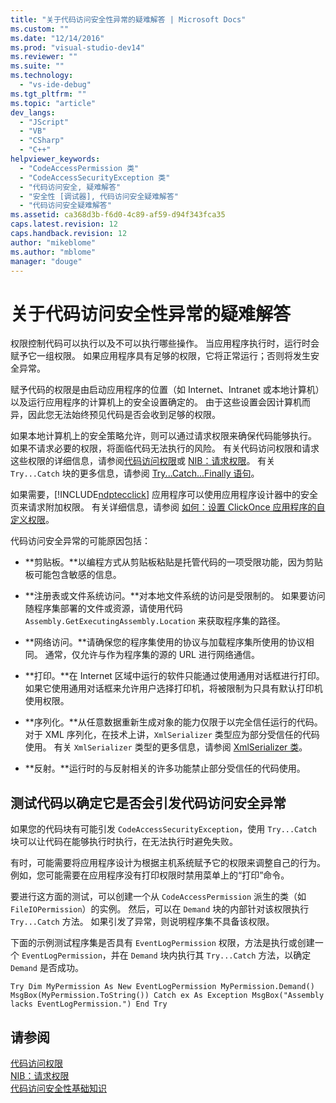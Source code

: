 ```yaml
---
title: "关于代码访问安全性异常的疑难解答 | Microsoft Docs"
ms.custom: ""
ms.date: "12/14/2016"
ms.prod: "visual-studio-dev14"
ms.reviewer: ""
ms.suite: ""
ms.technology: 
  - "vs-ide-debug"
ms.tgt_pltfrm: ""
ms.topic: "article"
dev_langs: 
  - "JScript"
  - "VB"
  - "CSharp"
  - "C++"
helpviewer_keywords: 
  - "CodeAccessPermission 类"
  - "CodeAccessSecurityException 类"
  - "代码访问安全, 疑难解答"
  - "安全性 [调试器], 代码访问安全疑难解答"
  - "代码访问安全疑难解答"
ms.assetid: ca368d3b-f6d0-4c89-af59-d94f343fca35
caps.latest.revision: 12
caps.handback.revision: 12
author: "mikeblome"
ms.author: "mblome"
manager: "douge"
---
```

# 关于代码访问安全性异常的疑难解答
权限控制代码可以执行以及不可以执行哪些操作。 当应用程序执行时，运行时会赋予它一组权限。 如果应用程序具有足够的权限，它将正常运行；否则将发生安全异常。  
  
 赋予代码的权限是由启动应用程序的位置（如 Internet、Intranet 或本地计算机）以及运行应用程序的计算机上的安全设置确定的。 由于这些设置会因计算机而异，因此您无法始终预见代码是否会收到足够的权限。  
  
 如果本地计算机上的安全策略允许，则可以通过请求权限来确保代码能够执行。 如果不请求必要的权限，将面临代码无法执行的风险。 有关代码访问权限和请求这些权限的详细信息，请参阅[代码访问权限](http://msdn.microsoft.com/zh-cn/e5ae402f-6dda-4732-bbe8-77296630f675)或 [NIB：请求权限](http://msdn.microsoft.com/zh-cn/0447c49d-8cba-45e4-862c-ff0b59bebdc2)。 有关 `Try...Catch` 块的更多信息，请参阅 [Try...Catch...Finally 语句](../Topic/Try...Catch...Finally%20Statement%20\(Visual%20Basic\).md)。  
  
 如果需要，[!INCLUDE[ndptecclick](../ide/includes/ndptecclick_md.md)] 应用程序可以使用应用程序设计器中的安全页来请求附加权限。 有关详细信息，请参阅 [如何：设置 ClickOnce 应用程序的自定义权限](../Topic/How%20to:%20Set%20Custom%20Permissions%20for%20a%20ClickOnce%20Application.md)。  
  
 代码访问安全异常的可能原因包括：  
  
-   **剪贴板。**以编程方式从剪贴板粘贴是托管代码的一项受限功能，因为剪贴板可能包含敏感的信息。  
  
-   **注册表或文件系统访问。**对本地文件系统的访问是受限制的。 如果要访问随程序集部署的文件或资源，请使用代码 `Assembly.GetExecutingAssembly.Location` 来获取程序集的路径。  
  
-   **网络访问。**请确保您的程序集使用的协议与加载程序集所使用的协议相同。 通常，仅允许与作为程序集的源的 URL 进行网络通信。  
  
-   **打印。**在 Internet 区域中运行的软件只能通过使用通用对话框进行打印。如果它使用通用对话框来允许用户选择打印机，将被限制为只具有默认打印机使用权限。  
  
-   **序列化。**从任意数据重新生成对象的能力仅限于以完全信任运行的代码。 对于 XML 序列化，在技术上讲，`XmlSerializer` 类型应为部分受信任的代码使用。 有关 `XmlSerializer` 类型的更多信息，请参阅 [XmlSerializer 类](https://msdn.microsoft.com/en-us/library/system.xml.serialization.xmlserializer.aspx)。  
  
-   **反射。**运行时的与反射相关的许多功能禁止部分受信任的代码使用。  
  
## 测试代码以确定它是否会引发代码访问安全异常  
 如果您的代码块有可能引发 `CodeAccessSecurityException`，使用 `Try...Catch` 块可以让代码在能够执行时执行，在无法执行时避免失败。  
  
 有时，可能需要将应用程序设计为根据主机系统赋予它的权限来调整自己的行为。 例如，您可能需要在应用程序没有打印权限时禁用菜单上的“打印”命令。  
  
 要进行这方面的测试，可以创建一个从 `CodeAccessPermission` 派生的类（如 `FileIOPermission`）的实例。 然后，可以在 `Demand` 块的内部针对该权限执行 `Try...Catch` 方法。 如果引发了异常，则说明程序集不具备该权限。  
  
 下面的示例测试程序集是否具有 `EventLogPermission` 权限，方法是执行或创建一个 `EventLogPermission`，并在 `Demand` 块内执行其 `Try...Catch` 方法，以确定 `Demand` 是否成功。  
  
```  
Try Dim MyPermission As New EventLogPermission MyPermission.Demand() MsgBox(MyPermission.ToString()) Catch ex As Exception MsgBox("Assembly lacks EventLogPermission.") End Try  
```  
  
## 请参阅  
 [代码访问权限](http://msdn.microsoft.com/zh-cn/e5ae402f-6dda-4732-bbe8-77296630f675)   
 [NIB：请求权限](http://msdn.microsoft.com/zh-cn/0447c49d-8cba-45e4-862c-ff0b59bebdc2)   
 [代码访问安全性基础知识](../Topic/Code%20Access%20Security%20Basics.md)